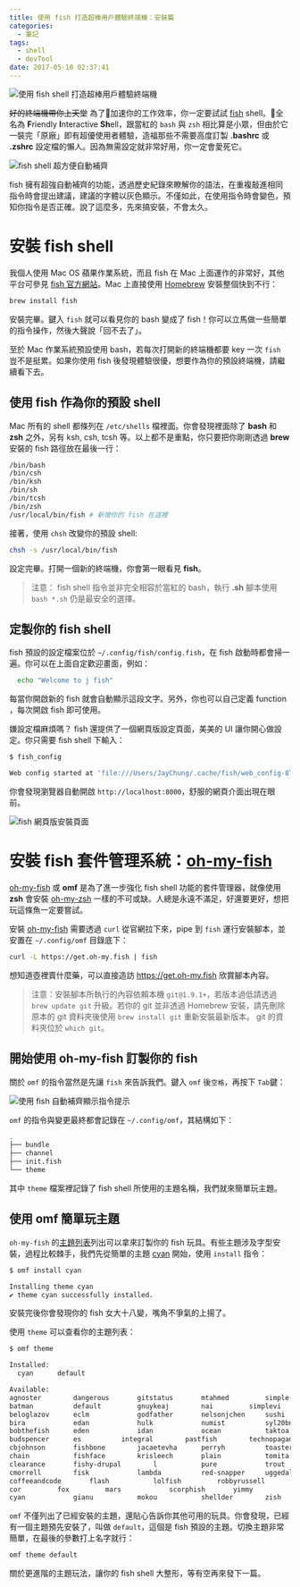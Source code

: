 ```yaml
---
title: 使用 fish 打造超棒用戶體驗終端機：安裝篇
categories:
  - 筆記
tags:
  - shell
  - devTool
date: 2017-05-10 02:37:41
---
```



![使用 fish shell 打造超棒用戶體驗終端機](banner-fish.svg)

~~好的終端機帶你上天堂~~ 為了加速你的工作效率，你一定要試試 [fish](https://fishshell.com/) shell。全名為 **F**riendly **I**nteractive **Sh**ell，跟當紅的 `bash` 與 `zsh` 相比算是小眾，但由於它一裝完「原廠」即有超優使用者體驗，造福那些不需要高度訂製 **.bashrc** 或 **.zshrc** 設定檔的懶人。因為無需設定就非常好用，你一定會愛死它。

<!-- more -->

![fish shell 超方便自動補齊](fish-autocomplete-demo.gif)

fish 擁有超強自動補齊的功能，透過歷史紀錄來瞭解你的語法，在重複敲進相同指令時會提出建議，建議的字體以灰色顯示。不僅如此，在使用指令時會變色，預知你指令是否正確。說了這麼多，先來搞安裝，不會太久。

# 安裝 fish shell

我個人使用 Mac OS 蘋果作業系統，而且 fish 在 Mac 上面運作的非常好，其他平台可參見 [fish 官方網站](https://fishshell.com/)。Mac 上直接使用 [Homebrew](https://brew.sh/) 安裝整個快到不行：

```sh
brew install fish
```

安裝完畢。鍵入 `fish` 就可以看見你的 bash 變成了 fish！你可以立馬做一些簡單的指令操作，然後大聲說「回不去了」。

至於 Mac 作業系統預設使用 bash，若每次打開新的終端機都要 key 一次 `fish` 豈不是挺累。如果你使用 fish 後發現體驗很優，想要作為你的預設終端機，請繼續看下去。

## 使用 fish 作為你的預設 shell

Mac 所有的 shell 都條列在 `/etc/shells` 檔裡面。你會發現裡面除了 **bash** 和 **zsh** 之外，另有 ksh, csh, tcsh 等。以上都不是重點，你只要把你剛剛透過 **brew** 安裝的 fish 路徑放在最後一行：

```sh
/bin/bash
/bin/csh
/bin/ksh
/bin/sh
/bin/tcsh
/bin/zsh
/usr/local/bin/fish # 新增你的 fish 在這裡
```

接著，使用 `chsh` 改變你的預設 shell:

```sh
chsh -s /usr/local/bin/fish
```

設定完畢。打開一個新的終端機，你會第一眼看見 **fish**。

> 注意： fish shell 指令並非完全相容於當紅的 bash，執行 **.sh** 腳本使用 `bash *.sh` 仍是最安全的選擇。

## 定製你的 fish shell

fish 預設的設定檔案位於 `~/.config/fish/config.fish`，在 fish 啟動時都會掃一遍。你可以在上面自定歡迎畫面，例如：

```sh
  echo "Welcome to j fish"
```

每當你開啟新的 fish 就會自動顯示這段文字。另外，你也可以自己定義 function ，每次開啟 fish 即可使用。

嫌設定檔麻煩嗎？ fish 還提供了一個網頁版設定頁面，美美的 UI 讓你開心做設定。你只需要 fish shell 下輸入：

```sh
$ fish_config

Web config started at 'file:///Users/JayChung/.cache/fish/web_config-8TAAZN.html'. Hit enter to stop.
```

你會發現瀏覽器自動開啟 `http://localhost:8000`，舒服的網頁介面出現在眼前。

![fish 網頁版安裝頁面](fish-config-page.jpg)

# 安裝 fish 套件管理系統：[oh-my-fish](https://github.com/oh-my-fish/oh-my-fish)

[oh-my-fish](https://github.com/oh-my-fish/oh-my-fish) 或 **omf** 是為了進一步強化 fish shell 功能的套件管理器，就像使用 **zsh** 會安裝 [oh-my-zsh](https://github.com/robbyrussell/oh-my-zsh) 一樣的不可或缺。人總是永遠不滿足，好還要更好，想把玩這條魚一定要嘗試。

安裝 [oh-my-fish](https://github.com/oh-my-fish/oh-my-fish) 需要透過 `curl` 從官網拉下來，pipe 到 `fish` 運行安裝腳本，並安置在 `~/.config/omf` 目錄底下：

```sh
curl -L https://get.oh-my.fish | fish
```

想知道壺裡賣什麼藥，可以直接造訪 <https://get.oh-my.fish> 欣賞腳本內容。

> 注意：安裝腳本所執行的內容依賴本機 `git@1.9.1+`，若版本過低請透過 `brew update git` 升級。若你的 git 並非透過 Homebrew 安裝，請先刪除原本的 git 資料夾後使用 `brew install git` 重新安裝最新版本。 git 的資料夾位於 `which git`。

## 開始使用 **oh-my-fish** 訂製你的 fish

關於 `omf` 的指令當然是先讓 `fish` 來告訴我們。鍵入 `omf` 後`空格`，再按下 `Tab`鍵：

![使用 fish 自動補齊顯示指令提示](omf-commands.jpg)

`omf` 的指令與變更最終都會記錄在 `~/.config/omf`，其結構如下：

```sh
.
├── bundle
├── channel
├── init.fish
└── theme
```

其中 `theme` 檔案裡記錄了 fish shell 所使用的主題名稱，我們就來簡單玩主題。

## 使用 **omf** 簡單玩主題

`oh-my-fish` 的[主題列表](https://github.com/oh-my-fish/oh-my-fish/blob/master/docs/Themes.md#fishface)列出可以拿來訂製你的 fish 玩具。有些主題涉及字型安裝，過程比較棘手，我們先從簡單的主題 [cyan](https://github.com/oh-my-fish/oh-my-fish/blob/master/docs/Themes.md#cyan-1) 開始，使用 `install` 指令：

```sh
$ omf install cyan

Installing theme cyan
✔ theme cyan successfully installed.
```

安裝完後你會發現你的 fish 女大十八變，嘴角不爭氣的上揚了。

使用 `theme` 可以查看你的主題列表：

```sh
$ omf theme

Installed:
  cyan		default

Available:
agnoster		dangerous		gitstatus		mtahmed			simple-ass-prompt
batman			default			gnuykeaj		nai			simplevi
beloglazov		eclm			godfather		nelsonjchen		sushi
bira			edan			hulk			numist			syl20bnr
bobthefish		eden			idan			ocean			taktoa
budspencer		es			integral		pastfish		technopagan
cbjohnson		fishbone		jacaetevha		perryh			toaster
chain			fishface		krisleech		plain			tomita
clearance		fishy-drupal		l			pure			trout
cmorrell		fisk			lambda			red-snapper		uggedal
coffeeandcode		flash			lolfish			robbyrussell		will
cor			fox			mars			scorphish		yimmy
cyan			gianu			mokou			shellder		zish
```

`omf` 不僅列出了已經安裝的主題，還貼心告訴你其他可用的玩具。你會發現，已經有一個主題預先安裝了，叫做 `default`，這個是 fish 預設的主題。切換主題非常簡單，在最後的參數打上名字就行：

```sh
omf theme default
```

關於更進階的主題玩法，讓你的 fish shell 大整形，等有空再來發下一篇。